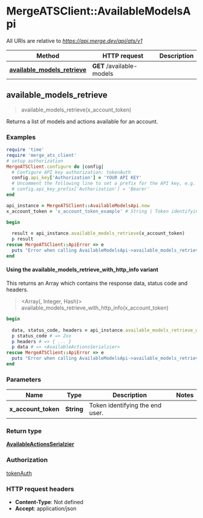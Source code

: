 # MergeATSClient::AvailableModelsApi

All URIs are relative to *https://api.merge.dev/api/ats/v1*

| Method | HTTP request | Description |
| ------ | ------------ | ----------- |
| [**available_models_retrieve**](AvailableModelsApi.md#available_models_retrieve) | **GET** /available-models |  |


## available_models_retrieve

> <AvailableActionsSerialzier> available_models_retrieve(x_account_token)



Returns a list of models and actions available for an account.

### Examples

```ruby
require 'time'
require 'merge_ats_client'
# setup authorization
MergeATSClient.configure do |config|
  # Configure API key authorization: tokenAuth
  config.api_key['Authorization'] = 'YOUR API KEY'
  # Uncomment the following line to set a prefix for the API key, e.g. 'Bearer' (defaults to nil)
  # config.api_key_prefix['Authorization'] = 'Bearer'
end

api_instance = MergeATSClient::AvailableModelsApi.new
x_account_token = 'x_account_token_example' # String | Token identifying the end user.

begin
  
  result = api_instance.available_models_retrieve(x_account_token)
  p result
rescue MergeATSClient::ApiError => e
  puts "Error when calling AvailableModelsApi->available_models_retrieve: #{e}"
end
```

#### Using the available_models_retrieve_with_http_info variant

This returns an Array which contains the response data, status code and headers.

> <Array(<AvailableActionsSerialzier>, Integer, Hash)> available_models_retrieve_with_http_info(x_account_token)

```ruby
begin
  
  data, status_code, headers = api_instance.available_models_retrieve_with_http_info(x_account_token)
  p status_code # => 2xx
  p headers # => { ... }
  p data # => <AvailableActionsSerialzier>
rescue MergeATSClient::ApiError => e
  puts "Error when calling AvailableModelsApi->available_models_retrieve_with_http_info: #{e}"
end
```

### Parameters

| Name | Type | Description | Notes |
| ---- | ---- | ----------- | ----- |
| **x_account_token** | **String** | Token identifying the end user. |  |

### Return type

[**AvailableActionsSerialzier**](AvailableActionsSerialzier.md)

### Authorization

[tokenAuth](../README.md#tokenAuth)

### HTTP request headers

- **Content-Type**: Not defined
- **Accept**: application/json

